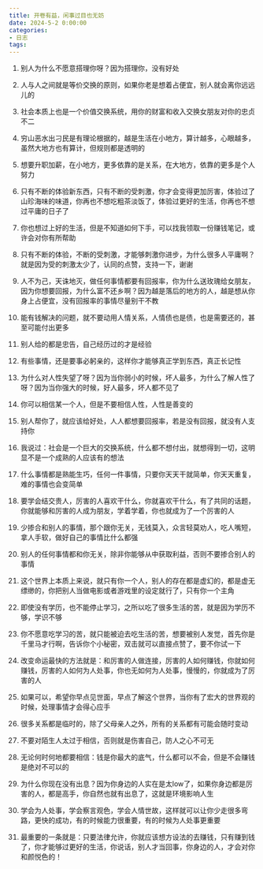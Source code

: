 ```yaml
---
title: 开卷有益，闲事过目也无妨
date: 2024-5-2 0:00:00
categories:
- 日志
tags:
---
```


1. 别人为什么不愿意搭理你呀？因为搭理你，没有好处

2. 人与人之间就是等价交换的原则，如果你老是想着占便宜，别人就会离你远远儿的

3. 社会本质上也是一个价值交换系统，用你的财富和收入交换女朋友对你的忠贞不二
<!-- more -->
4. 穷山恶水出刁民是有理论根据的，越是生活在小地方，算计越多，心眼越多，虽然大地方也有算计，但规则都是透明的

5. 想要升职加薪，在小地方，更多依靠的是关系，在大地方，依靠的更多是个人努力

6. 只有不断的体验新东西，只有不断的受刺激，你才会变得更加厉害，体验过了山珍海味的味道，你再也不想吃粗茶淡饭了，体验过更好的生活，你再也不想过平庸的日子了

7. 你也想过上好的生活，但是不知道如何下手，可以找我领取一份赚钱笔记，或许会对你有所帮助

8. 只有不断的体验，不断的受刺激，才能够刺激你进步，为什么很多人平庸啊？就是因为受的刺激太少了，认同的点赞，支持一下，谢谢

9. 人不为己，天诛地灭，做任何事情都要有回报率，你为什么送玫瑰给女朋友，因为你想要回报，为什么富不还乡啊？因为越是落后的地方的人，越是想从你身上占便宜，没有回报率的事情尽量别干不教

10. 能有钱解决的问题，就不要动用人情关系，人情债也是债，也是需要还的，甚至可能付出更多

11. 别人给的都是忠告，自己经历过的才是经验

12. 有些事情，还是要事必躬亲的，这样你才能够真正学到东西，真正长记性

13. 为什么对人性失望了呀？因为当你弱小的时候，坏人最多，为什么了解人性了呀？因为当你强大的时候，好人最多，坏人都不见了

14. 你可以相信某一个人，但是不要相信人性，人性是善变的

15. 别人帮你了，就应该给好处，人人都想要回报率，若是没有回报，就没有人支持你

16. 我说过：社会是一个巨大的交换系统，什么都不想付出，就想得到一切，这明显不是一个成熟的人应该有的想法

17. 什么事情都是熟能生巧，任何一件事情，只要你天天干就简单，你天天重复，难的事情也会变简单

18. 要学会结交贵人，厉害的人喜欢干什么，你就喜欢干什么，有了共同的话题，你就能够和厉害的人成为朋友，学着学着，你也就成为了一个厉害的人

19. 少掺合和别人的事情，那个跟你无关，无钱莫入，众言轻莫劝人，吃人嘴短，拿人手软，做好自己的事情比什么都强

20. 别人的任何事情都和你无关，除非你能够从中获取利益，否则不要掺合别人的事情

21. 这个世界上本质上来说，就只有你一个人，别人的存在都是虚幻的，都是虚无缥缈的，你把别人当做电影或者游戏里的设定就行了，只有你一个主角

22. 即使没有学历，也不能停止学习，之所以吃了很多生活的苦，就是因为学历不够，学识不够

23. 你不愿意吃学习的苦，就只能被迫去吃生活的苦，想要被别人发觉，首先你是千里马才行啊，告诉你个小秘密，双击就可以直接点赞了，要不你试一下

24. 改变命运最快的方法就是：和厉害的人做连接，厉害的人如何赚钱，你就如何赚钱，厉害的人如何为人处事，你也无如何为人处事，慢慢的，你就成为了厉害的人

25. 如果可以，希望你早点见世面，早点了解这个世界，当你有了宏大的世界观的时候，处理事情才会得心应手

26. 很多关系都是临时的，除了父母亲人之外，所有的关系都有可能会随时变动

27. 不要对陌生人太过于相信，否则就是伤害自己，防人之心不可无

28. 无论何时何地都要相信：钱是你最大的底气，什么都可以不会，但是不会赚钱是绝对不可以的

29. 为什么你现在没有出息？因为你身边的人实在是太low了，如果你身边都是厉害的人，都是高手，你自然也就有出息了，这就是环境影响人生

30. 学会为人处事，学会察言观色，学会人情世故，这样就可以让你少走很多弯路，更快的成功，有的时候能力很重要，有的时候为人处事更重要

31. 最重要的一条就是：只要法律允许，你就应该想方设法的去赚钱，只有赚到钱了，你才能够过更好的生活，你说话，别人才当回事，你身边的人，才会对你和颜悦色的！
